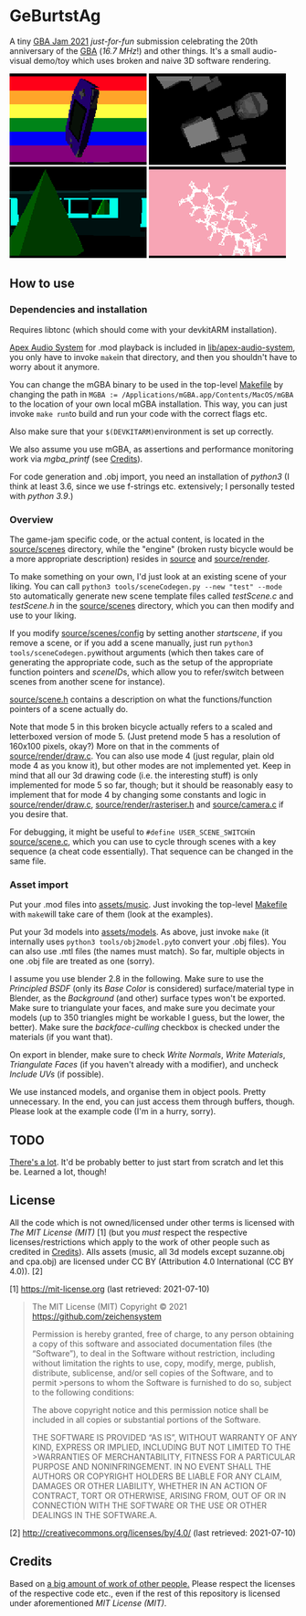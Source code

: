 # GeBurtstAg
A tiny [GBA Jam 2021](https://itch.io/jam/gbajam21) *just-for-fun* submission celebrating the 20th anniversary of the [GBA](https://en.wikipedia.org/wiki/Game_Boy_Advance) (*16.7 MHz*!) and other things. It's a small audio-visual demo/toy which uses broken and naive 3D software rendering. 

![Rainbow 3D-Demo](readme-assets/demo-0.gif)
![Head 3D-Demo](readme-assets/demo-1.gif)
![Train 3D-Demo](readme-assets/demo-2.gif)
![Molecule 3D-Demo](readme-assets/demo-3.gif)


## How to use
### Dependencies and installation
Requires libtonc (which should come with your devkitARM installation). 

[Apex Audio System](https://github.com/stuij/apex-audio-system) for .mod playback is included in [lib/apex-audio-system](lib/apex-audio-system), you only have to invoke ```make```in that directory, and then you shouldn't have to worry about it anymore. 

You can change the mGBA binary to be used in the top-level [Makefile](Makefile) by changing the path in ```MGBA := /Applications/mGBA.app/Contents/MacOS/mGBA``` to the location of your own local mGBA installation. This way, you can just invoke ```make run```to build and run your code with the correct flags etc.

Also make sure that your ```$(DEVKITARM)```environment is set up correctly. 

We also assume you use mGBA, as assertions and performance monitoring work via *mgba_printf* (see [Credits](CREDITS.md)). 

For code generation and .obj import, you need an installation of *python3* (I think at least 3.6, since we use f-strings etc. extensively; I personally tested with *python 3.9*.)

### Overview

The game-jam specific code, or the actual content, is located in the [source/scenes](source/scenes) directory, while the "engine" (broken rusty bicycle would be a more appropriate description) resides in [source](source) and [source/render](source/render). 

To make something on your own, I'd just look at an existing scene of your liking. You can call ```python3 tools/sceneCodegen.py --new "test" --mode 5```to automatically generate new scene template files called *testScene.c* and *testScene.h* in the [source/scenes](source/scenes) directory, which you can then modify and use to your liking.

If you modify [source/scenes/config](source/scenes/config) by setting another *startscene*, if you remove a scene, or if you add a scene manually, just run ```python3 tools/sceneCodegen.py```without arguments (which then takes care of generating the appropriate code, such as the setup of the appropriate function pointers and *sceneID*s, which allow you to refer/switch between scenes from another scene for instance). 

[source/scene.h](source/scene.h) contains a description on what the functions/function pointers of a scene actually do. 

Note that mode 5 in this broken bicycle actually refers to a scaled and letterboxed version of mode 5. 
(Just pretend mode 5 has a resolution of 160x100 pixels, okay?) More on that in the comments of [source/render/draw.c](source/render/draw.c). You can also use mode 4 (just regular, plain old mode 4 as you know it), but other modes are not implemented yet. Keep in mind that all our 3d drawing code (i.e. the interesting stuff) is only implemented for mode 5 so far, though; but it should be reasonably easy to implement that for mode 4 by changing some constants and logic in [source/render/draw.c](source/render/draw.c), [source/render/rasteriser.h](source/render/rasteriser.h) and [source/camera.c](source/camera.c)  if you desire that. 

For debugging, it might be useful to ```#define USER_SCENE_SWITCH```in [source/scene.c](source/scene.c), which you can use to cycle through scenes with a key sequence (a cheat code essentially). That sequence can be changed in the same file. 


### Asset import
Put your .mod files into [assets/music](assets/music). Just invoking the top-level [Makefile](Makefile) with ```make```will take care of them (look at the examples). 

Put your 3d models into [assets/models](assets/models). As above, just invoke ```make``` (it internally uses ```python3 tools/obj2model.py```to convert your .obj files). You can also use .mtl files (the names must match). So far, multiple objects in one .obj file are treated as one (sorry).

I assume you use blender 2.8 in the following.
Make sure to use the *Principled BSDF* (only its *Base Color* is considered) surface/material type in Blender, as the *Background* (and other) surface types won't be exported. Make sure to triangulate your faces, and make sure you decimate your models (up to 350 triangles might be workable I guess, but the lower, the better). Make sure the *backface-culling* checkbox is checked under the materials (if you want that).

On export in blender, make sure to check *Write Normals*, *Write Materials*, *Triangulate Faces* (if you haven't already with a modifier), and uncheck *Include UVs* (if possible). 

We use instanced models, and organise them in object pools. Pretty unnecessary. In the end, you can just access them through buffers, though. Please look at the example code (I'm in a hurry, sorry). 


## TODO
[There's a lot](TODO.md). It'd be probably better to just start from scratch and let this be. Learned a lot, though!

## License 
All the code which is not owned/licensed under other terms is licensed with *The MIT License (MIT)* [1] (but you *must* respect the respective licenses/restrictions which apply to the work of other people such as credited in [Credits](CREDITS.md)). Alls assets (music, all 3d models except suzanne.obj and cpa.obj) are licensed under CC BY (Attribution 4.0 International (CC BY 4.0)). [2]

[1] <https://mit-license.org> (last retrieved: 2021-07-10)
>The MIT License (MIT)
>Copyright © 2021 <https://github.com/zeichensystem>
>
>Permission is hereby granted, free of charge, to any person obtaining a copy of this software and associated documentation files (the “Software”), to deal in the Software without restriction, including without limitation the rights to use, copy, modify, merge, publish, distribute, sublicense, and/or sell copies of the Software, and to permit >persons to whom the Software is furnished to do so, subject to the following conditions:
>
>The above copyright notice and this permission notice shall be included in all copies or substantial portions of the Software.
>
>THE SOFTWARE IS PROVIDED “AS IS”, WITHOUT WARRANTY OF ANY KIND, EXPRESS OR IMPLIED, INCLUDING BUT NOT LIMITED TO THE >WARRANTIES OF MERCHANTABILITY, FITNESS FOR A PARTICULAR PURPOSE AND NONINFRINGEMENT. IN NO EVENT SHALL THE AUTHORS OR COPYRIGHT HOLDERS BE LIABLE FOR ANY CLAIM, DAMAGES OR OTHER LIABILITY, WHETHER IN AN ACTION OF CONTRACT, TORT OR OTHERWISE, ARISING FROM, OUT OF OR IN CONNECTION WITH THE SOFTWARE OR THE USE OR OTHER DEALINGS IN THE SOFTWARE.A.

[2] <http://creativecommons.org/licenses/by/4.0/> (last retrieved: 2021-07-10)

## Credits
Based on [a big amount of work of other people.](CREDITS.md) Please respect the licenses of the respective code etc., even if the rest of this repository is licensed under aforementioned *MIT License (MIT)*.   
